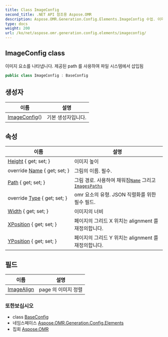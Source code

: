 ```yaml
---
title: Class ImageConfig
second_title: .NET API 참조용 Aspose.OMR
description: Aspose.OMR.Generation.Config.Elements.ImageConfig 수업. 이미지 요소를 나타냅니다. 제공된 path 를 사용하여 파일 시스템에서 삽입됨
type: docs
weight: 200
url: /ko/net/aspose.omr.generation.config.elements/imageconfig/
---
```

## ImageConfig class

이미지 요소를 나타냅니다. 제공된 path 를 사용하여 파일 시스템에서 삽입됨

```csharp
public class ImageConfig : BaseConfig
```

## 생성자

| 이름 | 설명 |
| --- | --- |
| [ImageConfig](imageconfig/)() | 기본 생성자입니다. |

## 속성

| 이름 | 설명 |
| --- | --- |
| [Height](../../aspose.omr.generation.config.elements/imageconfig/height/) { get; set; } | 이미지 높이 |
| override [Name](../../aspose.omr.generation.config.elements/imageconfig/name/) { get; set; } | 그림의 이름. 필수. |
| [Path](../../aspose.omr.generation.config.elements/imageconfig/path/) { get; set; } | 그림 경로. 사용하여 채워짐[`Name`](./name/) 그리고[`ImagesPaths`](../../aspose.omr.generation/globalpagesettings/imagespaths/) |
| override [Type](../../aspose.omr.generation.config.elements/imageconfig/type/) { get; set; } | omr 요소의 유형. JSON 직렬화를 위한 필수 필드. |
| [Width](../../aspose.omr.generation.config.elements/imageconfig/width/) { get; set; } | 이미지의 너비 |
| [XPosition](../../aspose.omr.generation.config.elements/imageconfig/xposition/) { get; set; } | 페이지의 그리드 X 위치는 alignment 를 재정의합니다. |
| [YPosition](../../aspose.omr.generation.config.elements/imageconfig/yposition/) { get; set; } | 페이지의 그리드 Y 위치는 alignment 를 재정의합니다. |

## 필드

| 이름 | 설명 |
| --- | --- |
| [ImageAlign](../../aspose.omr.generation.config.elements/imageconfig/imagealign/) | page 의 이미지 정렬 |

### 또한보십시오

* class [BaseConfig](../../aspose.omr.generation.config/baseconfig/)
* 네임스페이스 [Aspose.OMR.Generation.Config.Elements](../../aspose.omr.generation.config.elements/)
* 집회 [Aspose.OMR](../../)


